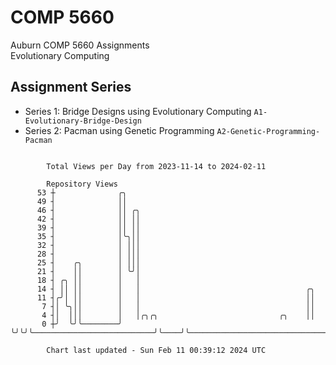 # COMP 5660
Auburn COMP 5660 Assignments  
Evolutionary Computing

## Assignment Series
- Series 1: Bridge Designs using Evolutionary Computing `A1-Evolutionary-Bridge-Design`
- Series 2: Pacman using Genetic Programming `A2-Genetic-Programming-Pacman`

```

        Total Views per Day from 2023-11-14 to 2024-02-11

        Repository Views
      53 ┼              ╭╮
      49 ┤              ││
      46 ┤              ││ ╭╮
      42 ┤              ││ ││
      39 ┤              ││ ││
      35 ┤              │╰╮││
      32 ┤              │ │││
      28 ┤              │ │││
      25 ┤    ╭╮        │ │││
      21 ┤    ││        │ ╰╯│
      18 ┤ ╭╮ ││        │   │
      14 ┤ ││ ││        │   │                                     ╭╮
      11 ┤╭╯│ ││        │   │                                     ││
       7 ┤│ ╰╮││        │   │                                     ││
       4 ┤│  │││        │   │╭╮╭╮                           ╭╮    ││
       0 ┼╯  ╰╯╰────────╯   ╰╯╰╯╰───────────────────────────╯╰────╯╰───────────────────────────────

        Chart last updated - Sun Feb 11 00:39:12 2024 UTC
        
```
